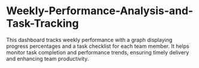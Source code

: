 # Weekly-Performance-Analysis-and-Task-Tracking
This dashboard tracks weekly performance with a graph displaying progress percentages and a task checklist for each team member. It helps monitor task completion and performance trends, ensuring timely delivery and enhancing team productivity.
